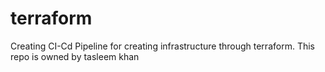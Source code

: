 # terraform
Creating CI-Cd Pipeline for creating infrastructure through terraform. 
This repo is owned by tasleem khan



